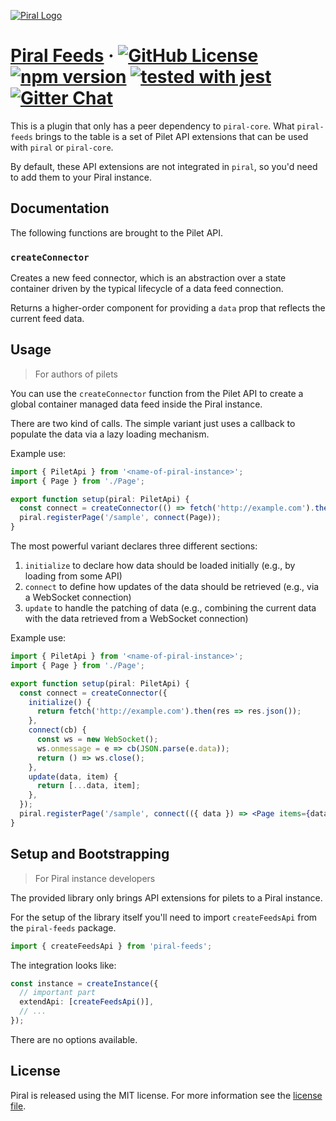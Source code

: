 [![Piral Logo](https://github.com/smapiot/piral/raw/master/docs/assets/logo.png)](https://piral.io)

# [Piral Feeds](https://piral.io) &middot; [![GitHub License](https://img.shields.io/badge/license-MIT-blue.svg)](https://github.com/smapiot/piral/blob/master/LICENSE) [![npm version](https://img.shields.io/npm/v/piral-feeds.svg?style=flat)](https://www.npmjs.com/package/piral-feeds) [![tested with jest](https://img.shields.io/badge/tested_with-jest-99424f.svg)](https://jestjs.io) [![Gitter Chat](https://badges.gitter.im/gitterHQ/gitter.png)](https://gitter.im/piral-io/community)

This is a plugin that only has a peer dependency to `piral-core`. What `piral-feeds` brings to the table is a set of Pilet API extensions that can be used with `piral` or `piral-core`.

By default, these API extensions are not integrated in `piral`, so you'd need to add them to your Piral instance.

## Documentation

The following functions are brought to the Pilet API.

### `createConnector`

Creates a new feed connector, which is an abstraction over a state container driven by the typical lifecycle of a data feed connection.

Returns a higher-order component for providing a `data` prop that reflects the current feed data.

## Usage

> For authors of pilets

You can use the `createConnector` function from the Pilet API to create a global container managed data feed inside the Piral instance.

There are two kind of calls. The simple variant just uses a callback to populate the data via a lazy loading mechanism.

Example use:

```ts
import { PiletApi } from '<name-of-piral-instance>';
import { Page } from './Page';

export function setup(piral: PiletApi) {
  const connect = createConnector(() => fetch('http://example.com').then(res => res.json()));
  piral.registerPage('/sample', connect(Page));
}
```

The most powerful variant declares three different sections:

1. `initialize` to declare how data should be loaded initially (e.g., by loading from some API)
2. `connect` to define how updates of the data should be retrieved (e.g., via a WebSocket connection)
3. `update` to handle the patching of data (e.g., combining the current data with the data retrieved from a WebSocket connection)

Example use:

```jsx
import { PiletApi } from '<name-of-piral-instance>';
import { Page } from './Page';

export function setup(piral: PiletApi) {
  const connect = createConnector({
    initialize() {
      return fetch('http://example.com').then(res => res.json());
    },
    connect(cb) {
      const ws = new WebSocket();
      ws.onmessage = e => cb(JSON.parse(e.data));
      return () => ws.close();
    },
    update(data, item) {
      return [...data, item];
    },
  });
  piral.registerPage('/sample', connect(({ data }) => <Page items={data} />));
}
```

## Setup and Bootstrapping

> For Piral instance developers

The provided library only brings API extensions for pilets to a Piral instance.

For the setup of the library itself you'll need to import `createFeedsApi` from the `piral-feeds` package.

```ts
import { createFeedsApi } from 'piral-feeds';
```

The integration looks like:

```ts
const instance = createInstance({
  // important part
  extendApi: [createFeedsApi()],
  // ...
});
```

There are no options available.

## License

Piral is released using the MIT license. For more information see the [license file](./LICENSE).
